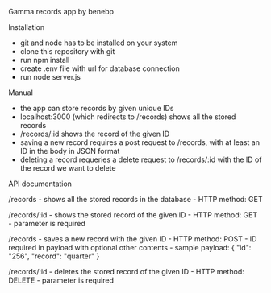 Gamma records app by benebp

Installation
  - git and node has to be installed on your system
  - clone this repository with git
  - run npm install
  - create .env file with url for database connection
  - run node server.js

Manual
  - the app can store records by given unique IDs
  - localhost:3000 (which redirects to /records) shows all the stored records
  - /records/:id shows the record of the given ID
  - saving a new record requires a post request to /records, with at least an ID in the body in JSON format
  - deleting a record requeries a delete request to /records/:id with the ID of the record we want to delete

API documentation

  /records
    - shows all the stored records in the database
    - HTTP method: GET
  
  /records/:id
    - shows the stored record of the given ID
    - HTTP method: GET
    - parameter is required

  /records
    - saves a new record with the given ID
    - HTTP method: POST
    - ID required in payload with optional other contents
    - sample payload:
        { "id": "256", "record": "quarter" }

  /records/:id
    - deletes the stored record of the given ID
    - HTTP method: DELETE
    - parameter is required
